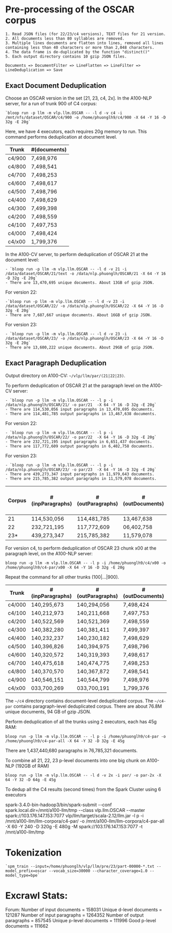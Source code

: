# Pre-processing of the OSCAR corpus

    1. Read JSON files (for 22/23/c4 versions), TEXT files for 21 version.
    2. All documents less than 80 syllables are removed.
    3. Multiple lines documents are flatten into lines, removed all lines containing less than 40 characters or more than 2,048 characters.
    4. The data frame is de-duplicated by the function "distinct()"  
    5. Each output directory contains 10 gzip JSON files.

    Documents => DocumentFilter => LineFlatten => LineFilter => LineDeduplication => Save

## Exact Document Deduplication

Choose an OSCAR version in the set [21, 23, c4, 2x]. In the A100-NLP server, for a run of trunk 900 of C4 corpus:

    `bloop run -p llm -m vlp.llm.OSCAR -- -l d -v c4 -i /mnt/nfs/dataset/OSCAR/c4/900 -o /home/phuonglh9/c4/900 -X 64 -Y 16 -D 32g -E 20g`

Here, we have 4 executors, each requires 20g memory to run. This command performs deduplication at document level. 

| Trunk  | #(documents) |
|--------|--------------|
| c4/900 | 7,498,976    |
| c4/800 | 7,498,541    | 
| c4/700 | 7,498,253    | 
| c4/600 | 7,498,617    |
| c4/500 | 7,498,796    |
| c4/400 | 7,498,629    |
| c4/300 | 7,499,398    |
| c4/200 | 7,498,559    |
| c4/100 | 7,497,753    |
| c4/000 | 7,498,424    |
| c4/x00 | 1,799,376    |

In the A100-CV server, to perform deduplication of OSCAR 21 at the document level:    

    - `bloop run -p llm -m vlp.llm.OSCAR -- -l d -v 21 -i /data/dataset/OSCAR/21/text -o /data/nlp.phuonglh/OSCAR/21 -X 64 -Y 16 -D 32g -E 20g`
    - There are 13,470,695 unique documents. About 13GB of gzip JSON.

For version 22:

    -`bloop run -p llm -m vlp.llm.OSCAR -- -l d -v 23 -i /data/dataset/OSCAR/22/ -o /data/nlp.phuonglh/OSCAR/22 -X 64 -Y 16 -D 32g -E 20g`
    - There are 7,687,667 unique documents. About 16GB of gzip JSON.

For version 23:

    - `bloop run -p llm -m vlp.llm.OSCAR -- -l d -v 23 -i /data/dataset/OSCAR/23/ -o /data/nlp.phuonglh/OSCAR/23 -X 64 -Y 16 -D 32g -E 20g`
    - There are 13,600,222 unique documents. About 29GB of gzip JSON.

## Exact Paragraph Deduplication

Output directory on A100-CV: `~/vlp/llm/par/(21|22|23)`.

To perform deduplication of OSCAR 21 at the paragraph level on the A100-CV server:

    - `bloop run -p llm -m vlp.llm.OSCAR -- -l p -i /data/nlp.phuonglh/OSCAR/21/ -o par/21  -X 64 -Y 16 -D 32g -E 20g`
    - There are 114,530,056 input paragraphs in 13,470,695 documents. 
    - There are 114,481,785 output paragraphs in 13,467,638 documents.

For version 22:

    - `bloop run -p llm -m vlp.llm.OSCAR -- -l p -i /data/nlp.phuonglh/OSCAR/22/ -o par/22  -X 64 -Y 16 -D 32g -E 20g`
    - There are 232,721,195 input paragraphs in 6,651,437 documents.
    - There are 117,772,609 output paragraphs in 6,402,758 documents.

For version 23: 

    - `bloop run -p llm -m vlp.llm.OSCAR -- -l p -i /data/nlp.phuonglh/OSCAR/23/ -o par/23  -X 64 -Y 16 -D 32g -E 20g`
    - There are 439,273,347 input paragraphs in 11,979,643 documents.
    - There are 215,785,382 output paragraphs in 11,579,078 documents.


| Corpus | #(inpParagraphs) | #(outParagraphs) | #(outDocuments) | Size (GB gzip json) |
|--------|------------------|------------------|-----------------|---------------------| 
| 21     | 114,530,056      | 114,481,785      | 13,467,638      | 13.0                |
| 22     | 232,721,195      | 117,772,609      | 06,402,758      | 09.8                |           
| 23*    | 439,273,347      | 215,785,382      | 11,579,078      | 18.0                |


For version c4, to perform deduplication of OSCAR 23 chunk x00 at the paragraph level, on the A100-NLP server:

`bloop run -p llm -m vlp.llm.OSCAR -- -l p -i /home/phuonglh9/c4/x00 -o /home/phuonglh9/c4-par/x00 -X 64 -Y 16 -D 32g -E 20g`

Repeat the command for all other trunks (100|...|900).

| Trunk  | #(inpParagraphs) | #(outParagraphs) | #(outDocuments) |
|--------|------------------|------------------|-----------------| 
| c4/000 | 140,295,673      | 140,294,056      | 7,498,424       |
| c4/100 | 140,212,973      | 140,211,668      | 7,497,753       |
| c4/200 | 140,522,569      | 140,521,369      | 7,498,559       |
| c4/300 | 140,382,280      | 140,381,411      | 7,499,397       |
| c4/400 | 140,232,237      | 140,230,182      | 7,498,629       |
| c4/500 | 140,396,826      | 140,394,975      | 7,498,796       |
| c4/600 | 140,320,572      | 140,319,393      | 7,498,617       |
| c4/700 | 140,475,618      | 140,474,775      | 7,498,253       |
| c4/800 | 140,370,570      | 140,367,872      | 7,498,541       |
| c4/900 | 140,546,151      | 140,544,799      | 7,498,976       |
| c4/x00 | 033,700,269      | 033,700,191      | 1,799,376       |

The `~/c4` directory contains document-level deduplicated corpus. The `~/c4-par` contains paragraph-level deduplicated corpus.
There are about 76.8M unique documents, 94 GB of gzip JSON. 

Perform deduplication of all the trunks using 2 executors, each has 45g RAM:

`bloop run -p llm -m vlp.llm.OSCAR -- -l p -i /home/phuonglh9/c4-par -o /home/phuonglh9/c4-par-all -X 64 -Y 32 -D 32g -E 45g`

There are 1,437,440,680 paragraphs in 76,785,321 documents. 

To combine all 21, 22, 23 p-level documents into one big chunk on A100-NLP (192GB of RAM)

`bloop run -p llm -m vlp.llm.OSCAR -- -l d -v 2x -i par/ -o par-2x -X 64 -Y 32 -D 64g -E 45g`

To dedup all the C4 results (second times) from the Spark Cluster using 6 executors

spark-3.4.0-bin-hadoop3/bin/spark-submit --conf spark.local.dir=/mnt/a100-llm/tmp  --class vlp.llm.OSCAR --master spark://103.176.147.153:7077 vlp/llm/target/scala-2.12/llm.jar -l p -i /mnt/a100-llm/llm-corpora/c4-par/ -o /mnt/a100-llm/llm-corpora/c4-par-all -X 60 -Y 240 -D 320g -E 480g -M spark://103.176.147.153:7077 -t /mnt/a100-llm/tmp 

    
# Tokenization

    `spm_train --input=/home/phuonglh/vlp/llm/pre/23/part-00000-*.txt --model_prefix=oscar --vocab_size=30000 --character_coverage=1.0 --model_type=bpe`

# Excrawl Stats:

Forum:
    Number of input documents = 158031
    Unique d-level documents = 121287
    Number of input paragraphs = 1264352
    Number of output paragraphs = 857545
    Unique p-level documents  = 111996
    Good p-level documents = 111662

